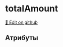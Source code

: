 # totalAmount
[:memo: Edit on github](https://github.com/tihonove/vscode-candy-sugar-extensions/edit/master/server/src/SugarElements/DefaultSugarElementInfos/TourElements/totalAmount.ts)


## Атрибуты
